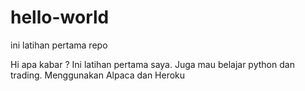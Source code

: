 # hello-world
ini latihan pertama repo

Hi apa kabar ?
Ini latihan pertama saya.
Juga mau belajar python dan trading.
Menggunakan Alpaca dan Heroku
